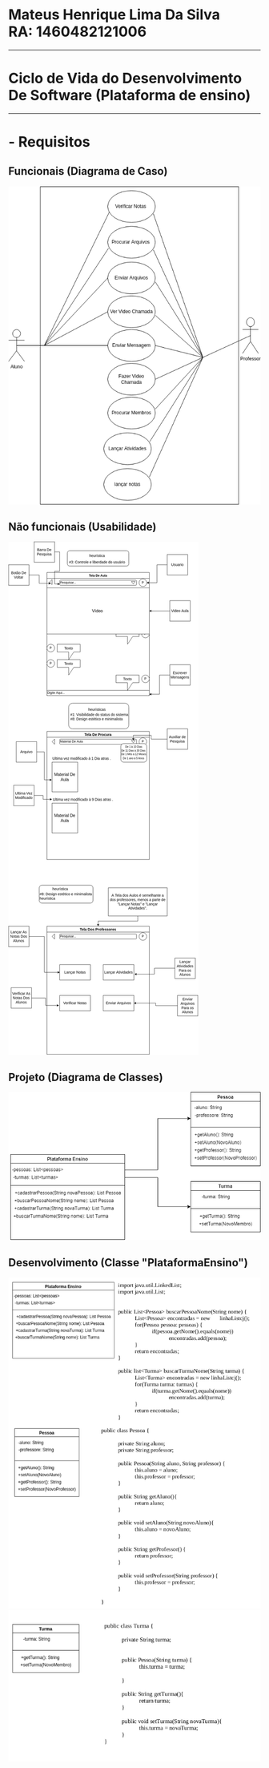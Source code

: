 # Mateus Henrique Lima Da Silva  <br> RA: 	1460482121006
---
# Ciclo de Vida do Desenvolvimento De Software (Plataforma de ensino)
---
# - Requisitos

## Funcionais (Diagrama de Caso)
<img src="https://github.com/mateushlsilva/bertoti/blob/main/engenharia_de_software_1/requisitos_funcionais/requisitosFuncionais.png" alt="requisito funcional">

## Não funcionais (Usabilidade)
<img src="https://github.com/mateushlsilva/bertoti/blob/main/engenharia_de_software_1/requisistos_nao_funcionais/requisitosNaoFuncionais.png" alt="requisito não funcional">


## Projeto (Diagrama de Classes)
<img src="https://github.com/mateushlsilva/bertoti/blob/main/engenharia_de_software_1/diagrama_de_classes/progeto_de_sistemas.png" alt="diagrama de classes">

## Desenvolvimento (Classe "PlataformaEnsino")
<img src="https://github.com/mateushlsilva/bertoti/blob/main/engenharia_de_software_1/diagrama_de_classes/diagrama_java.png" alt="diagrama usando java" >
<img src="https://github.com/mateushlsilva/bertoti/blob/main/engenharia_de_software_1/diagrama_de_classes/diagrama_turma_java.png" alt="diagrama usando java" >


